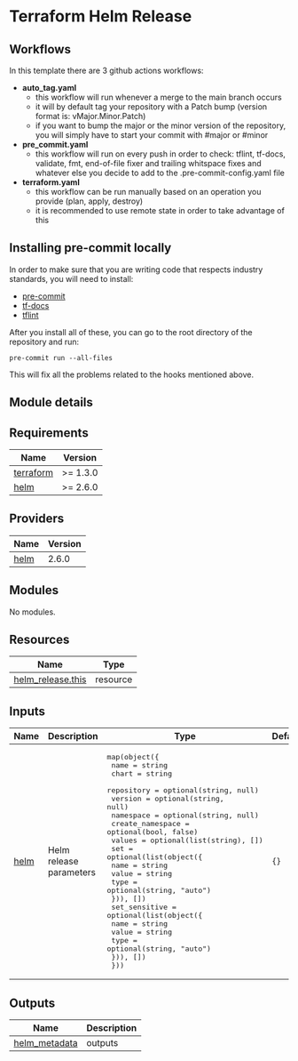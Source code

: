 # Terraform Helm Release

## Workflows
In this template there are 3 github actions workflows:
- **auto_tag.yaml**
    - this workflow will run whenever a merge to the main branch occurs
    - it will by default tag your repository with a Patch bump (version format is: vMajor.Minor.Patch)
    - if you want to bump the major or the minor version of the repository, you will simply have to start your commit with #major or #minor
- **pre_commit.yaml**
    - this workflow will run on every push in order to check: tflint, tf-docs, validate, fmt, end-of-file fixer and trailing whitspace fixes and whatever else you decide to add to the .pre-commit-config.yaml file
- **terraform.yaml**
    - this workflow can be run manually based on an operation you provide (plan, apply, destroy)
    - it is recommended to use remote state in order to take advantage of this

## Installing pre-commit locally
In order to make sure that you are writing code that respects industry standards, you will need to install:
- [pre-commit](https://pre-commit.com)
- [tf-docs](https://github.com/terraform-docs/terraform-docs)
- [tflint](https://github.com/terraform-linters/tflint)

After you install all of these, you can go to the root directory of the repository and run:

`pre-commit run --all-files`

This will fix all the problems related to the hooks mentioned above.

## Module details

<!-- BEGINNING OF PRE-COMMIT-TERRAFORM DOCS HOOK -->
## Requirements

| Name | Version |
|------|---------|
| <a name="requirement_terraform"></a> [terraform](#requirement\_terraform) | >= 1.3.0 |
| <a name="requirement_helm"></a> [helm](#requirement\_helm) | >= 2.6.0 |

## Providers

| Name | Version |
|------|---------|
| <a name="provider_helm"></a> [helm](#provider\_helm) | 2.6.0 |

## Modules

No modules.

## Resources

| Name | Type |
|------|------|
| [helm_release.this](https://registry.terraform.io/providers/hashicorp/helm/latest/docs/resources/release) | resource |

## Inputs

| Name | Description | Type | Default | Required |
|------|-------------|------|---------|:--------:|
| <a name="input_helm"></a> [helm](#input\_helm) | Helm release parameters | <pre>map(object({<br>    name             = string<br>    chart            = string<br>    repository       = optional(string, null)<br>    version          = optional(string, null)<br>    namespace        = optional(string, null)<br>    create_namespace = optional(bool, false)<br>    values           = optional(list(string), [])<br>    set = optional(list(object({<br>      name  = string<br>      value = string<br>      type  = optional(string, "auto")<br>    })), [])<br>    set_sensitive = optional(list(object({<br>      name  = string<br>      value = string<br>      type  = optional(string, "auto")<br>    })), [])<br>  }))</pre> | `{}` | no |

## Outputs

| Name | Description |
|------|-------------|
| <a name="output_helm_metadata"></a> [helm\_metadata](#output\_helm\_metadata) | outputs |
<!-- END OF PRE-COMMIT-TERRAFORM DOCS HOOK -->
